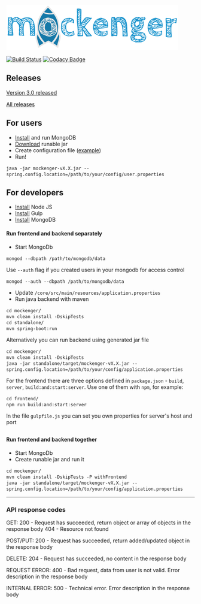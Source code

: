 [![](https://github.com/dryazanov/mockenger/blob/master/frontend/src/main/resources/static/assets/images/logo.png)](http://mockenger.io)

[![Build Status](https://semaphoreci.com/api/v1/dryazanov/mockenger/branches/master/badge.svg)](https://semaphoreci.com/dryazanov/mockenger)
[![Codacy Badge](https://api.codacy.com/project/badge/Grade/8767ae18cc6e4977b6bde215ac0e65e2)](https://www.codacy.com/app/dryazanov/mockenger?utm_source=github.com&amp;utm_medium=referral&amp;utm_content=dryazanov/mockenger&amp;utm_campaign=Badge_Grade)

## Releases
[Version 3.0 released](https://github.com/dryazanov/mockenger/releases/tag/v3.0)

[All releases](https://github.com/dryazanov/mockenger/releases)

## For users

* [Install](https://www.mongodb.com) and run MongoDB
* [Download](https://github.com/dryazanov/mockenger/releases/latest) runable jar
* Create configuration file ([example](https://github.com/dryazanov/mockenger/blob/develop/examples/user.properties))
* Run!
```
java -jar mockenger-vX.X.jar --spring.config.location=/path/to/your/config/user.properties
```

## For developers

* [Install](https://nodejs.org) Node JS
* [Install](https://gulpjs.com/) Gulp
* [Install](https://www.mongodb.com) MongoDB


#### Run frontend and backend separately

* Start MongoDb
```
mongod --dbpath /path/to/mongodb/data
```

Use `--auth` flag if you created users in your mongodb for access control
```
mongod --auth --dbpath /path/to/mongodb/data
```
* Update `/core/src/main/resources/application.properties`
* Run java backend with maven
```
cd mockenger/
mvn clean install -DskipTests
cd standalone/
mvn spring-boot:run
```

Alternatively you can run backend using generated jar file
```
cd mockenger/
mvn clean install -DskipTests
java -jar standalone/target/mockenger-vX.X.jar --spring.config.location=/path/to/your/config/application.properties
```

For the frontend there are three options defined in `package.json` - `build`, `server`, `build:and:start:server`. Use one of them with `npm`, for example:
```
cd frontend/
npm run build:and:start:server
```
In the file `gulpfile.js` you can set you own properties for server's host and port 

##
#### Run frontend and backend together
* Start MongoDb
* Create runable jar and run it
```
cd mockenger/
mvn clean install -DskipTests -P withFrontend
java -jar standalone/target/mockenger-vX.X.jar --spring.config.location=/path/to/your/config/application.properties
```

- - - -
### API response codes
GET: 200 - Request has succeeded, return object or array of objects in the response body 404 - Resource not found

POST/PUT: 200 - Request has succeeded, return added/updated object in the response body

DELETE: 204 - Request has succeeded, no content in the response body

REQUEST ERROR: 400 - Bad request, data from user is not valid. Error description in the response body

INTERNAL ERROR: 500 - Technical error. Error description in the response body
